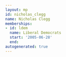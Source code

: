 ```yaml
---
layout: mp
id: nicholas_clegg
name: Nicholas Clegg
memberships:
- id: ldem
  name: Liberal Democrats
  start: '2005-06-28'
  end: 
autogenerated: true
---
```

